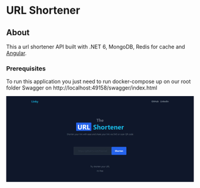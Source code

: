 # URL Shortener

## About <a name = "about"></a>

This a url shortener API built with .NET 6, MongoDB, Redis for cache and [Angular](https://github.com/MarcosFerreira17/url-shortener-spa).

### Prerequisites

To run this application you just need to run docker-compose up on our root folder Swagger on http://localhost:49158/swagger/index.html

![alt text for screen readers](/images/linky.PNG "Angular spa")
